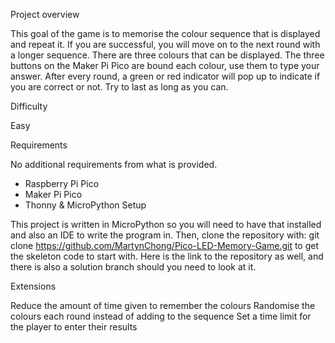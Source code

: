Project overview

This goal of the game is to memorise the colour sequence that is displayed and repeat it. If you are successful, you will move on to the next round with a longer sequence. There are three colours that can be displayed. The three buttons on the Maker Pi Pico are bound each colour, use them to type your answer. After every round, a green or red indicator will pop up to indicate if you are correct or not. Try to last as long as you can.

Difficulty

Easy

Requirements

No additional requirements from what is provided.

- Raspberry Pi Pico
- Maker Pi Pico
- Thonny & MicroPython
Setup

This project is written in MicroPython so you will need to have that installed and also an IDE to write the program in. Then, clone the repository with: git clone https://github.com/MartynChong/Pico-LED-Memory-Game.git to get the skeleton code to start with. Here is the link to the repository as well, and there is also a solution branch should you need to look at it.

Extensions

Reduce the amount of time given to remember the colours Randomise the colours each round instead of adding to the sequence Set a time limit for the player to enter their results
